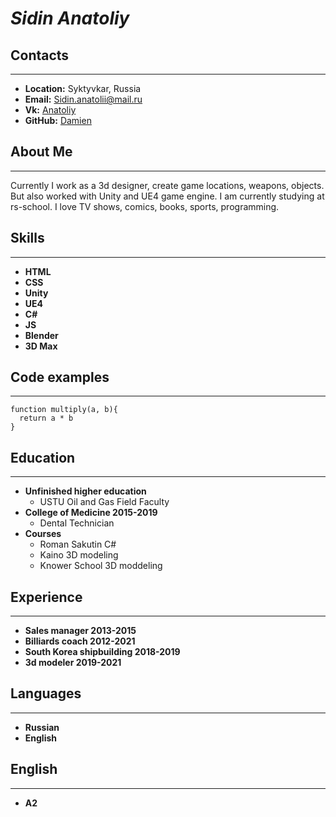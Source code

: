 # ***Sidin Anatoliy***

## **Contacts**
*******
* __Location:__ Syktyvkar, Russia
* __Email:__ Sidin.anatolii@mail.ru
* __Vk:__ [Anatoliy](https://vk.com/id7236763)
* __GitHub:__ [Damien](https://github.com/DamienSQ)


## **About Me**
********
Currently I work as a 3d designer, create game locations, weapons, objects. But also worked with Unity and UE4 game engine. I am currently studying at rs-school. I love TV shows, comics, books, sports, programming.

## **Skills**
*****
* __HTML__
* __CSS__
* __Unity__
* __UE4__
* __C#__
* __JS__
* __Blender__
* __3D Max__

## **Code examples**
*******
```
function multiply(a, b){
  return a * b
}
```

## **Education**
*******
* **Unfinished higher education**
   + USTU Oil and Gas Field Faculty
* **College of Medicine 2015-2019**
   + Dental Technician
* **Courses**
   + Roman Sakutin C#
   + Kaino 3D modeling
   + Knower School 3D moddeling

## **Experience**
*******
* **Sales manager 2013-2015**
* **Billiards coach 2012-2021**
* **South Korea shipbuilding 2018-2019**
* **3d modeler 2019-2021**

## **Languages**
*******
* **Russian**
* **English**

## **English**
*******
* **A2**